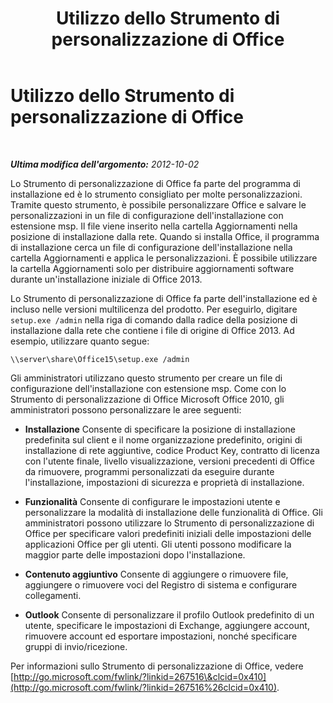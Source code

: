 ﻿---
title: Utilizzo dello Strumento di personalizzazione di Office
TOCTitle: Utilizzo dello Strumento di personalizzazione di Office
ms:assetid: 26647cb6-ba84-4ba7-8b6f-2cf86818e530
ms:mtpsurl: https://technet.microsoft.com/it-it/library/JJ204748(v=OCS.15)
ms:contentKeyID: 49299973
ms.date: 08/24/2015
mtps_version: v=OCS.15
ms.translationtype: HT
---

# Utilizzo dello Strumento di personalizzazione di Office

 

_**Ultima modifica dell'argomento:** 2012-10-02_

Lo Strumento di personalizzazione di Office fa parte del programma di installazione ed è lo strumento consigliato per molte personalizzazioni. Tramite questo strumento, è possibile personalizzare Office e salvare le personalizzazioni in un file di configurazione dell'installazione con estensione msp. Il file viene inserito nella cartella Aggiornamenti nella posizione di installazione dalla rete. Quando si installa Office, il programma di installazione cerca un file di configurazione dell'installazione nella cartella Aggiornamenti e applica le personalizzazioni. È possibile utilizzare la cartella Aggiornamenti solo per distribuire aggiornamenti software durante un'installazione iniziale di Office 2013.

Lo Strumento di personalizzazione di Office fa parte dell'installazione ed è incluso nelle versioni multilicenza del prodotto. Per eseguirlo, digitare `setup.exe /admin` nella riga di comando dalla radice della posizione di installazione dalla rete che contiene i file di origine di Office 2013. Ad esempio, utilizzare quanto segue:

`\\server\share\Office15\setup.exe /admin`

Gli amministratori utilizzano questo strumento per creare un file di configurazione dell'installazione con estensione msp. Come con lo Strumento di personalizzazione di Office Microsoft Office 2010, gli amministratori possono personalizzare le aree seguenti:

  - **Installazione** Consente di specificare la posizione di installazione predefinita sul client e il nome organizzazione predefinito, origini di installazione di rete aggiuntive, codice Product Key, contratto di licenza con l'utente finale, livello visualizzazione, versioni precedenti di Office da rimuovere, programmi personalizzati da eseguire durante l'installazione, impostazioni di sicurezza e proprietà di installazione.

  - **Funzionalità** Consente di configurare le impostazioni utente e personalizzare la modalità di installazione delle funzionalità di Office. Gli amministratori possono utilizzare lo Strumento di personalizzazione di Office per specificare valori predefiniti iniziali delle impostazioni delle applicazioni Office per gli utenti. Gli utenti possono modificare la maggior parte delle impostazioni dopo l'installazione.

  - **Contenuto aggiuntivo** Consente di aggiungere o rimuovere file, aggiungere o rimuovere voci del Registro di sistema e configurare collegamenti.

  - **Outlook** Consente di personalizzare il profilo Outlook predefinito di un utente, specificare le impostazioni di Exchange, aggiungere account, rimuovere account ed esportare impostazioni, nonché specificare gruppi di invio/ricezione.

Per informazioni sullo Strumento di personalizzazione di Office, vedere [http://go.microsoft.com/fwlink/?linkid=267516\&clcid=0x410](http://go.microsoft.com/fwlink/?linkid=267516%26clcid=0x410).

